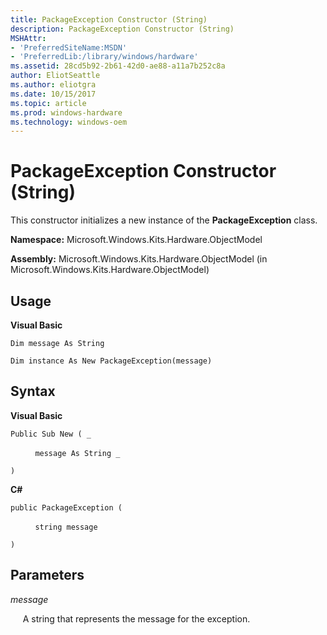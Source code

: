 ```yaml
---
title: PackageException Constructor (String)
description: PackageException Constructor (String)
MSHAttr:
- 'PreferredSiteName:MSDN'
- 'PreferredLib:/library/windows/hardware'
ms.assetid: 28cd5b92-2b61-42d0-ae88-a11a7b252c8a
author: EliotSeattle
ms.author: eliotgra
ms.date: 10/15/2017
ms.topic: article
ms.prod: windows-hardware
ms.technology: windows-oem
---
```


# PackageException Constructor (String)


This constructor initializes a new instance of the **PackageException** class.

**Namespace:** Microsoft.Windows.Kits.Hardware.ObjectModel

**Assembly:** Microsoft.Windows.Kits.Hardware.ObjectModel (in Microsoft.Windows.Kits.Hardware.ObjectModel)

## <span id="Usage"></span><span id="usage"></span><span id="USAGE"></span>Usage


**Visual Basic**

`Dim message As String`

`Dim instance As New PackageException(message)`

## <span id="Syntax"></span><span id="syntax"></span><span id="SYNTAX"></span>Syntax


**Visual Basic**

`Public Sub New ( _`

          `message As String _`

`)`

**C#**

`public PackageException (`

          `string message`

`)`

## <span id="Parameters"></span><span id="parameters"></span><span id="PARAMETERS"></span>Parameters


*message*

     A string that represents the message for the exception.

 

 






